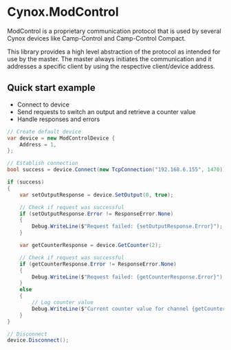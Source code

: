 # Cynox.ModControl
ModControl is a proprietary communication protocol that is used by several Cynox devices like Camp-Control and Camp-Control Compact.

This library provides a high level abstraction of the protocol as intended for use by the master. The master always initiates the communication and it addresses a specific client by using the respective client/device address.

## Quick start example

* Connect to device
* Send requests to switch an output and retrieve a counter value
* Handle responses and errors

```c#
// Create default device
var device = new ModControlDevice {
    Address = 1,
};

// Establish connection
bool success = device.Connect(new TcpConnection("192.168.6.155", 1470));

if (success)
{
    var setOutputResponse = device.SetOutput(0, true);

    // Check if request was successful
    if (setOutputResponse.Error != ResponseError.None)
    {
        Debug.WriteLine($"Request failed: {setOutputResponse.Error}");
    }

    var getCounterResponse = device.GetCounter(2);

    // Check if request was successful
    if (getCounterResponse.Error != ResponseError.None)
    {
        Debug.WriteLine($"Request failed: {getCounterResponse.Error}");
    }
    else
    {
        // Log counter value
        Debug.WriteLine($"Current counter value for channel {getCounterResponse.Channel} = {getCounterResponse.Value}");
    }
}

// Disconnect
device.Disconnect();
```
